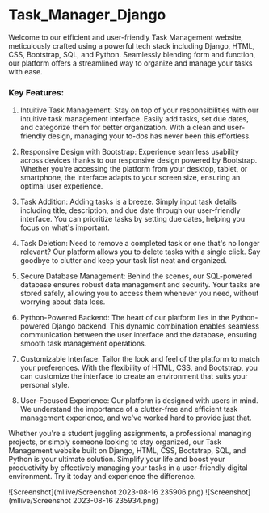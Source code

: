 # Task_Manager_Django
Welcome to our efficient and user-friendly Task Management website, meticulously crafted using a powerful tech stack including Django, HTML, CSS, Bootstrap, SQL, and Python. Seamlessly blending form and function, our platform offers a streamlined way to organize and manage your tasks with ease.

### Key Features:

1. Intuitive Task Management:
Stay on top of your responsibilities with our intuitive task management interface. Easily add tasks, set due dates, and categorize them for better organization. With a clean and user-friendly design, managing your to-dos has never been this effortless.

2. Responsive Design with Bootstrap:
Experience seamless usability across devices thanks to our responsive design powered by Bootstrap. Whether you're accessing the platform from your desktop, tablet, or smartphone, the interface adapts to your screen size, ensuring an optimal user experience.

3. Task Addition:
Adding tasks is a breeze. Simply input task details including title, description, and due date through our user-friendly interface. You can prioritize tasks by setting due dates, helping you focus on what's important.

4. Task Deletion:
Need to remove a completed task or one that's no longer relevant? Our platform allows you to delete tasks with a single click. Say goodbye to clutter and keep your task list neat and organized.

5. Secure Database Management:
Behind the scenes, our SQL-powered database ensures robust data management and security. Your tasks are stored safely, allowing you to access them whenever you need, without worrying about data loss.

6. Python-Powered Backend:
The heart of our platform lies in the Python-powered Django backend. This dynamic combination enables seamless communication between the user interface and the database, ensuring smooth task management operations.

7. Customizable Interface:
Tailor the look and feel of the platform to match your preferences. With the flexibility of HTML, CSS, and Bootstrap, you can customize the interface to create an environment that suits your personal style.

8. User-Focused Experience:
Our platform is designed with users in mind. We understand the importance of a clutter-free and efficient task management experience, and we've worked hard to provide just that.

Whether you're a student juggling assignments, a professional managing projects, or simply someone looking to stay organized, our Task Management website built on Django, HTML, CSS, Bootstrap, SQL, and Python is your ultimate solution. Simplify your life and boost your productivity by effectively managing your tasks in a user-friendly digital environment. Try it today and experience the difference.


![Screenshot](mllive/Screenshot 2023-08-16 235906.png)
![Screenshot](mllive/Screenshot 2023-08-16 235934.png)


